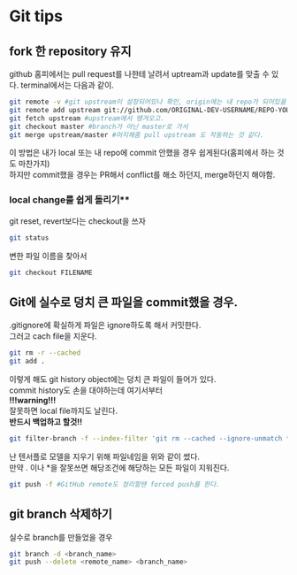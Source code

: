 # Git tips

## fork 한 repository 유지

github 홈피에서는 pull request를 나한테 날려서 uptream과 update를 맞출 수 있다.
terminal에서는 다음과 같이.

```bash
git remote -v #git upstream이 설정되어있나 확인, origin에는 내 repo가 되어있을 것이다.
git remote add upstream git://github.com/ORIGINAL-DEV-USERNAME/REPO-YOU-FORKED-FROM.git
git fetch upstream #upstream에서 땡겨오고.
git checkout master #branch가 아닌 master로 가서
git merge upstream/master #머지해줌 pull upstream 도 작동하는 것 같다.
```

이 방법은 내가 local 또는 내 repo에 commit 안했을 경우 쉽게된다(홈피에서 하는 것도 마찬가지)  
하지만 commit했을 경우는 PR해서 conflict를 해소 하던지, merge하던지 해야함.  

### local change를 쉽게 돌리기**  

git reset, revert보다는 checkout을 쓰자

```bash
git status
```

변한 파일 이름을 찾아서

```bash
git checkout FILENAME
```

## Git에 실수로 덩치 큰 파일을 commit했을 경우.

.gitignore에 확실하게 파일은 ignore하도록 해서 커밋한다.  
그러고 cach file을 지운다.  

```bash
git rm -r --cached
git add .
```

이렇게 해도 git history object에는 덩치 큰 파일이 들어가 있다.  
commit history도 손을 대야하는데 여기서부터  
__!!!warning!!!__  
잘못하면 local file까지도 날린다.  
__반드시 백업하고 할것!!__

```bash
git filter-branch -f --index-filter 'git rm --cached --ignore-unmatch */*/*.ckpt.*'
```

난 텐서플로 모델을 지우기 위해 파일네임을 위와 같이 썼다.  
만약 . 이나 *을 잘못쓰면 해당조건에 해당하는 모든 파일이 지워진다. 

```bash
git push -f #GitHub remote도 정리할땐 forced push를 한다.
```

## git branch 삭제하기

실수로 branch를 만들었을 경우

```bash
git branch -d <branch_name>
git push --delete <remote_name> <branch_name>
```
